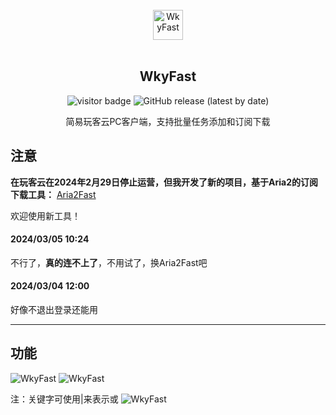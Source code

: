 
<div align="center">
<br>
<img width="48" src="./docs/images/logo.png" alt="WkyFast">
<br>
<br>
</div>
<p align="center" color="#6a737d">
<h2 align="center">WkyFast</h2>
</p>
<p align="center">
<img src="https://visitor.apptest.dev/?page_id=githubwkyfast" alt="visitor badge"/>
<img alt="GitHub release (latest by date)" src="https://img.shields.io/github/v/release/aiqinxuancai/WkyFast">
</p>
<p align="center" color="#6a737d">
简易玩客云PC客户端，支持批量任务添加和订阅下载 <br>
</p>

## 注意 
**在玩客云在2024年2月29日停止运营，但我开发了新的项目，基于Aria2的订阅下载工具：**
[Aria2Fast](https://github.com/aiqinxuancai/Aria2Fast)

欢迎使用新工具！

#### 2024/03/05 10:24
不行了，**真的连不上了**，不用试了，换Aria2Fast吧

#### 2024/03/04 12:00
好像不退出登录还能用

---



## 功能
<img src="./docs/images/wkyfast.png" alt="WkyFast">

<img src="./docs/images/wkyfast1.png" alt="WkyFast">

注：关键字可使用|来表示或
<img src="./docs/images/wkyfast2.png" alt="WkyFast">

